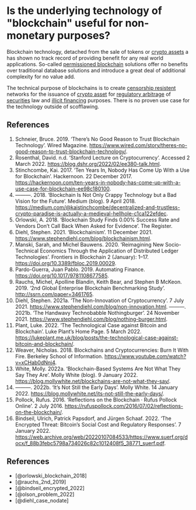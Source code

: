 # Is the underlying technology of "blockchain" useful for non-monetary purposes?
Blockchain technology, detached from the sale of tokens or [crypto assets](../concepts/cryptoasset.md) a has shown no track record of providing benefit for any real world applications. So-called [permissioned blockchain](../concepts/permissioned-blockchain.md) solutions offer no benefits over traditional database solutions and introduce a great deal of additional complexity for no value add.

The technical purpose of blockchains is to create [censorship resistent](../concepts/censorship-resistence.md) networks for the issuance of [crypto asset](../concepts/cryptoasset.md) for [regulatory arbitrage](../concepts/regulatory-arbitrage.md) of [securities](../concepts/security.md) law and [illicit financing](../concepts/illicit-financing.md) purposes. There is no proven use case for the technology outside of scofflawing. 

## References
1. Schneier, Bruce. 2019. ‘There’s No Good Reason to Trust Blockchain Technology’. Wired Magazine. https://www.wired.com/story/theres-no-good-reason-to-trust-blockchain-technology/.
1. Rosenthal, David. n.d. ‘Stanford Lecture on Cryptocurrency’. Accessed 2 March 2022. https://blog.dshr.org/2022/02/ee380-talk.html.
1. Stinchcombe, Kai. 2017. ‘Ten Years In, Nobody Has Come Up With a Use for Blockchain’. Hackernoon. 22 December 2017. https://hackernoon.com/ten-years-in-nobody-has-come-up-with-a-use-case-for-blockchain-ee98c180100.
1. ———. 2018. ‘Blockchain Is Not Only Crappy Technology but a Bad Vision for the Future’. Medium (blog). 9 April 2018. https://medium.com/@kaistinchcombe/decentralized-and-trustless-crypto-paradise-is-actually-a-medieval-hellhole-c1ca122efdec.
1. Orlowski, A. 2018. ‘Blockchain Study Finds 0.00% Success Rate and Vendors Don’t Call Back When Asked for Evidence’. The Register.
1. Diehl, Stephen. 2021. ‘Blockchainism’. 11 December 2021. https://www.stephendiehl.com/blog/blockchainism.html.
1. Manski, Sarah, and Michel Bauwens. 2020. ‘Reimagining New Socio-Technical Economics Through the Application of Distributed Ledger Technologies’. Frontiers in Blockchain 2 (January): 1–17. https://doi.org/10.3389/fbloc.2019.00029.
1. Pardo-Guerra, Juan Pablo. 2019. Automating Finance. https://doi.org/10.1017/9781108677585.
1. Rauchs, Michel, Apolline Blandin, Keith Bear, and Stephen B McKeon. 2019. ‘2nd Global Enterprise Blockchain Benchmarking Study’. http://ssrn.com/paper=3461765.
1. Diehl, Stephen. 2021a. ‘The Non-Innovation of Cryptocurrency’. 7 July 2021. https://www.stephendiehl.com/blog/non-innovation.html.
———. 2021b. ‘The Handwavy Technobabble Nothingburger’. 24 November 2021. https://www.stephendiehl.com/blog/nothing-burger.html.
1. Plant, Luke. 2022. ‘The Technological Case against Bitcoin and Blockchain’. Luke Plant’s Home Page. 5 March 2022. https://lukeplant.me.uk/blog/posts/the-technological-case-against-bitcoin-and-blockchain/.
1. Weaver, Nicholas. 2018. Blockchains and Cryptocurrencies: Burn It With Fire. Berkeley School of Information. https://www.youtube.com/watch?v=xCHab0dNnj4.
1. White, Molly. 2022a. ‘Blockchain-Based Systems Are Not What They Say They Are’. Molly White (blog). 9 January 2022. https://blog.mollywhite.net/blockchains-are-not-what-they-say/.
1. ———. 2022b. ‘It’s Not Still the Early Days’. Molly White. 14 January 2022. https://blog.mollywhite.net/its-not-still-the-early-days/.
1. Pollock, Rufus. 2016. ‘Reflections on the Blockchain · Rufus Pollock Online’. 2 July 2016. https://rufuspollock.com/2016/07/02/reflections-on-the-blockchain/.
1. Bindseil, Ulrich, Patrick Papsdorf, and Jürgen Schaaf. 2022. ‘The Encrypted Threat: Bitcoin’s Social Cost and Regulatory Responses’. 7 January 2022. https://web.archive.org/web/20220107084533/https://www.suerf.org/docx/f_88b3febc5798a734026c82c1012408f5_38771_suerf.pdf.

## References
* [@orlowski_blockchain_2018]
* [@rauchs_2nd_2019]
* [@bindseil_encrypted_2022]
* [@olson_problem_2022]
* [@diehl_case_nodate]